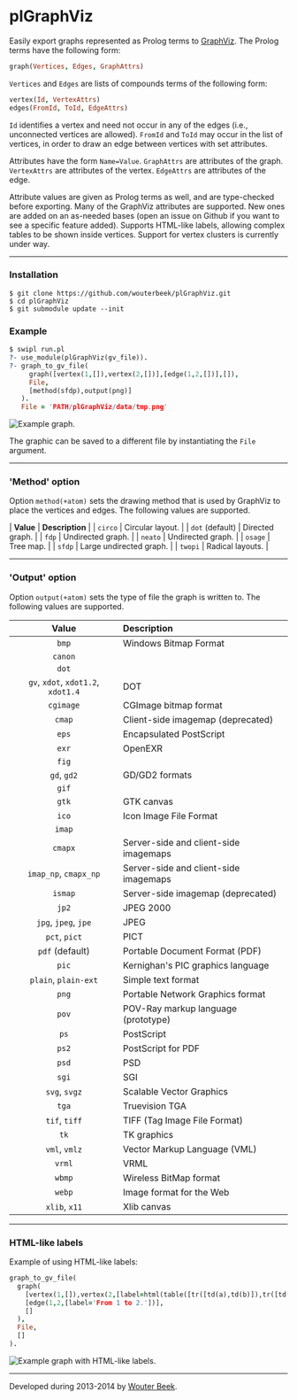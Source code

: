 plGraphViz
==========

Easily export graphs represented as Prolog terms to
 [GraphViz](http://www.graphviz.org/).
The Prolog terms have the following form:

~~~prolog
graph(Vertices, Edges, GraphAttrs)
~~~

`Vertices` and `Edges` are lists of compounds terms of
 the following form:

~~~prolog
vertex(Id, VertexAttrs)
edges(FromId, ToId, EdgeAttrs)
~~~

`Id` identifies a vertex and need not occur in any of the edges
 (i.e., unconnected vertices are allowed).
`FromId` and `ToId` may occur in the list of vertices,
 in order to draw an edge between vertices with set attributes.

Attributes have the form `Name=Value`.
`GraphAttrs` are attributes of the graph.
`VertexAttrs` are attributes of the vertex.
`EdgeAttrs` are attributes of the edge.

Attribute values are given as Prolog terms as well,
 and are type-checked before exporting.
Many of the GraphViz attributes are supported.
New ones are added on an as-needed bases
 (open an issue on Github if you want to see a specific feature added).
Supports HTML-like labels, allowing complex tables to be shown
 inside vertices.
Support for vertex clusters is currently under way.

---

### Installation

~~~shell
$ git clone https://github.com/wouterbeek/plGraphViz.git
$ cd plGraphViz
$ git submodule update --init
~~~

### Example

~~~prolog
$ swipl run.pl
?- use_module(plGraphViz(gv_file)).
?- graph_to_gv_file(
     graph([vertex(1,[]),vertex(2,[])],[edge(1,2,[])],[]),
     File,
     [method(sfdp),output(png)]
   ).
   File = 'PATH/plGraphViz/data/tmp.png'
~~~

![](https://raw.githubusercontent.com/wouterbeek/plGraphViz/master/example1.png "Example graph.")

The graphic can be saved to a different file by instantiating
 the `File` argument.

---

### 'Method' option

Option `method(+atom)` sets the drawing method that is used by GraphViz
 to place the vertices and edges.
The following values are supported.

| **Value**       | **Description**         |
| `circo`         | Circular layout.        |
| `dot` (default) | Directed graph.         |
| `fdp`           | Undirected graph.       |
| `neato`         | Undirected graph.       |
| `osage`         | Tree map.               |
| `sfdp`          | Large undirected graph. |
| `twopi`         | Radical layouts.        |

---

### 'Output' option

Option `output(+atom)` sets the type of file the graph is written to.
The following values are supported.

| **Value**             | **Description**                       |
|:---------------------:|:--------------------------------------|
| `bmp`                 | Windows Bitmap Format                 |
| `canon`               |                                       |
| `dot`                 |                                       |
| `gv`,  `xdot`, `xdot1.2`, `xdot1.4` | DOT                     |
| `cgimage`             | CGImage bitmap format                 |
| `cmap`                | Client-side imagemap (deprecated)     |
| `eps`                 | Encapsulated PostScript               |
| `exr`                 | OpenEXR                               |
| `fig`                 |                                       |
| `gd`, `gd2`           | GD/GD2 formats                        |
| `gif`                 |                                       |
| `gtk`                 | GTK canvas                            |
| `ico`                 | Icon Image File Format                |
| `imap`                |                                       |
| `cmapx`               | Server-side and client-side imagemaps |
| `imap_np`, `cmapx_np` | Server-side and client-side imagemaps |
| `ismap`               | Server-side imagemap (deprecated)     |
| `jp2`                 | JPEG 2000                             |
| `jpg`, `jpeg`, `jpe`  | JPEG                                  |
| `pct`, `pict`         | PICT                                  |
| `pdf` (default)       | Portable Document Format (PDF)        |
| `pic`                 | Kernighan's PIC graphics language     |
| `plain`, `plain-ext`  | Simple text format                    |
| `png`                 | Portable Network Graphics format      |
| `pov`                 | POV-Ray markup language (prototype)   |
| `ps`                  | PostScript                            |
| `ps2`                 | PostScript for PDF                    |
| `psd`                 | PSD                                   |
| `sgi`                 | SGI                                   |
| `svg`, `svgz`         | Scalable Vector Graphics              |
| `tga`                 | Truevision TGA                        |
| `tif`, `tiff`         | TIFF (Tag Image File Format)          |
| `tk`                  | TK graphics                           |
| `vml`, `vmlz`         | Vector Markup Language (VML)          |
| `vrml`                | VRML                                  |
| `wbmp`                | Wireless BitMap format                |
| `webp`                | Image format for the Web              |
| `xlib`, `x11`         | Xlib canvas                           |

---

### HTML-like labels

Example of using HTML-like labels:

~~~prolog
graph_to_gv_file(
  graph(
    [vertex(1,[]),vertex(2,[label=html(table([tr([td(a),td(b)]),tr([td(c),td(d)])]))])],
    [edge(1,2,[label='From 1 to 2.'])],
    []
  ),
  File,
  []
).
~~~

![](https://raw.githubusercontent.com/wouterbeek/plGraphViz/master/example2.png "Example graph with HTML-like labels.")

---

Developed during 2013-2014 by [Wouter Beek](http://www.wouterbeek.com).

